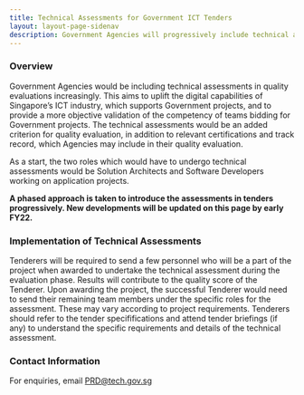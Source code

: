 ```yaml
---
title: Technical Assessments for Government ICT Tenders
layout: layout-page-sidenav
description: Government Agencies will progressively include technical assessments in quality evaluations of tenderers bidding for Government ICT projects.
---
```


### Overview

Government Agencies would be including technical assessments in quality evaluations increasingly. This aims to uplift the digital capabilities of Singapore’s ICT industry, which supports Government projects, and to provide a more objective validation of the competency of teams bidding for Government projects. The technical assessments would be an added criterion for quality evaluation, in addition to relevant certifications and track record, which Agencies may include in their quality evaluation.

As a start, the two roles which would have to undergo technical assessments would be Solution Architects and Software Developers working on application projects.

**A phased approach is taken to introduce the assessments in tenders progressively. New developments will be updated on this page by early FY22.**

### Implementation of Technical Assessments

Tenderers will be required to send a few personnel who will be a part of the project when awarded to undertake the technical assessment during the evaluation phase. Results will contribute to the quality score of the Tenderer. Upon awarding the project, the successful Tenderer would need to send their remaining team members under the specific roles for the assessment. These may vary according to project requirements. Tenderers should refer to the tender specififications and attend tender briefings (if any) to understand the specific requirements and details of the technical assessment.

### Contact Information

For enquiries, email <PRD@tech.gov.sg>

